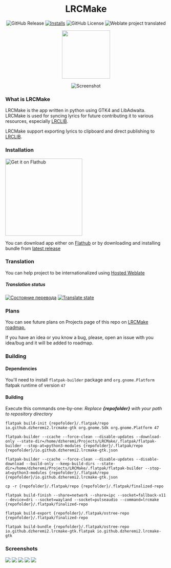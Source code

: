 <div align="center">

# LRCMake
[flathub-url]: https://flathub.org/apps/io.github.dzheremi2.lrcmake-gtk
[installs-img]: https://img.shields.io/flathub/downloads/io.github.dzheremi2.lrcmake-gtk?style=for-the-badge&color=gree

![GitHub Release](https://img.shields.io/github/v/release/Dzheremi2/LRCMake-GTK?style=for-the-badge&color=000B3C)
[![Installs][installs-img]][flathub-url]
![GitHub License](https://img.shields.io/github/license/Dzheremi2/LRCMake-GTK?style=for-the-badge&color=C25D00)
![Weblate project translated](https://img.shields.io/weblate/progress/lrcmake?style=for-the-badge&logo=weblate&logoColor=white&logoSize=auto&color=magenta&cacheSeconds=600)

<img src="data/icons/hicolor/scalable/apps/io.github.dzheremi2.lrcmake-gtk.svg" width="150">

![Screenshot](docs/screenshots/lib.png)

</div>

### What is LRCMake
LRCMake is the app written in python using GTK4 and LibAdwaita. LRCMake is used for syncing lyrics for future contributing it to various resources, especially [LRCLIB](https://lrclib.net).

LRCMake support exporting lyrics to clipboard and direct publishing to [LRCLIB](https://lrclib.net).

### Installation
<a href='https://flathub.org/apps/io.github.dzheremi2.lrcmake-gtk'>
    <img width='240' alt='Get it on Flathub' src='https://flathub.org/api/badge?svg&locale=en'/>
</a>

You can download app either on [Flathub](https://flathub.org/apps/io.github.dzheremi2.lrcmake-gtk) or by downloading and installing bundle from [latest release](https://github.com/Dzheremi2/LRCMake-GTK/releases/latest)

### Translation
You can help project to be internationalized using [Hosted Weblate](https://hosted.weblate.org/projects/lrcmake/lrcmake/)

##### Translation status

[![Состояние перевода](https://hosted.weblate.org/widget/lrcmake/lrcmake/287x66-black.png)](https://hosted.weblate.org/engage/lrcmake/)
[![Translate state](https://hosted.weblate.org/widget/lrcmake/lrcmake/multi-auto.svg)](https://hosted.weblate.org/engage/lrcmake/)

### Plans
You can see future plans on Projects page of this repo on [LRCMake roadmap.](https://github.com/users/Dzheremi2/projects/2)

If you have an idea or you know a bug, please, open an issue with you idea/bug and it will be added to roadmap.

### Building

#### Dependencies
You'll need to install `flatpak-builder` package and `org.gnome.Platform` flatpak runtime of version `47`

#### Building

Execute this commands one-by-one:
*Replace ***{repofolder}*** with your path to repository directory*

```shell
flatpak build-init {repofolder}/.flatpak/repo io.github.dzheremi2.lrcmake-gtk org.gnome.Sdk org.gnome.Platform 47
```
```shell
flatpak-builder --ccache --force-clean --disable-updates --download-only --state-dir=/home/dzheremi/Projects/LRCMake/.flatpak/flatpak-builder --stop-at=python3-modules {repofolder}/.flatpak/repo {repofolder}/io.github.dzheremi2.lrcmake-gtk.json
```
```shell
flatpak-builder --ccache --force-clean --disable-updates --disable-download --build-only --keep-build-dirs --state-dir=/home/dzheremi/Projects/LRCMake/.flatpak/flatpak-builder --stop-at=python3-modules {repofolder}/.flatpak/repo {repofolder}/io.github.dzheremi2.lrcmake-gtk.json
```
```shell
cp -r {repofolder}/.flatpak/repo {repofolder}/.flatpak/finalized-repo
```
```shell
flatpak build-finish --share=network --share=ipc --socket=fallback-x11 --device=dri --socket=wayland --socket=pulseaudio --command=lrcmake {repofolder}/.flatpak/finalized-repo
```
```shell
flatpak build-export {repofolder}/.flatpak/ostree-repo {repofolder}/.flatpak/finalized-repo
```
```shell
flatpak build-bundle {repofolder}/.flatpak/ostree-repo io.github.dzheremi2.lrcmake-gtk.flatpak io.github.dzheremi2.lrcmake-gtk
```

### Screenshots

![](docs/screenshots/syncing.png)
![](docs/screenshots/file_info.png)
![](docs/screenshots/lib_light.png)
![](docs/screenshots/syncing_light.png)
![](docs/screenshots/file_info_light.png)
